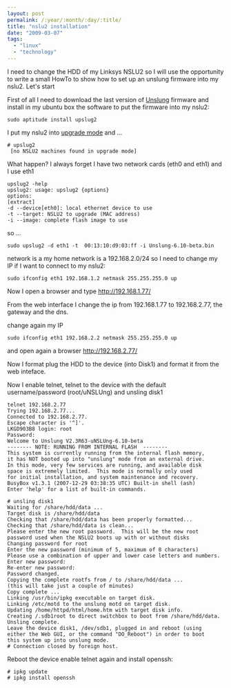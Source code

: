 ```yaml
---
layout: post
permalink: /:year/:month/:day/:title/
title: "nslu2 installation"
date: "2009-03-07"
tags: 
  - "linux"
  - "technology"
---
```


I need to change the HDD of my Linksys NSLU2 so I will use the opportunity to write a small HowTo to show how to set up an unslung firmware into my nslu2. Let's start

First of all I need to download the last version of [Unslung](http://www.slug-firmware.net/u-dls.php) firmware and install in my ubuntu box the software to put the firmware into my nslu2:

```shell
sudo aptitude install upslug2
```

I put my nslu2 into [upgrade mode](http://www.nslu2-linux.org/wiki/HowTo/UseTheResetButtonToEnterUpgradeMode) and ...

```shell
# upslug2
 [no NSLU2 machines found in upgrade mode]
```

What happen? I always forget I have two network cards (eth0 and eth1) and I use eth1

```
upslug2 -help
upslug2: usage: upslug2 {options}
options:
[extract]
-d --device[eth0]: local ethernet device to use
-t --target: NSLU2 to upgrade (MAC address)
-i --image: complete flash image to use
```

so ...

```
sudo upslug2 -d eth1 -t  00:13:10:d9:03:ff -i Unslung-6.10-beta.bin
```
network is a my home network is a 192.168.2.0/24 so I need to change my IP if I want to connect to my nslu2:

```
sudo ifconfig eth1 192.168.1.2 netmask 255.255.255.0 up

```

Now I open a browser and type http://192.168.1.77/

From the web interface I change the ip from 192.168.1.77 to 192.168.2.77, the gateway and the dns.

change again my IP

```
sudo ifconfig eth1 192.168.2.2 netmask 255.255.255.0 up
```

and open again a browser http://192.168.2.77/

Now I format plug the HDD to the device (into Disk1) and format it from the web inteface.

Now I enable telnet, telnet to the device with the default username/password (root/uNSLUng) and unsling disk1

```
telnet 192.168.2.77
Trying 192.168.2.77...
Connected to 192.168.2.77.
Escape character is '^]'.
LKGD903B8 login: root
Password:
Welcome to Unslung V2.3R63-uNSLUng-6.10-beta
-------- NOTE: RUNNING FROM INTERNAL FLASH  --------
This system is currently running from the internal flash memory,
it has NOT booted up into "unslung" mode from an external drive.
In this mode, very few services are running, and available disk
space is extremely limited.  This mode is normally only used
for initial installation, and system maintenance and recovery.
BusyBox v1.3.1 (2007-12-29 03:38:35 UTC) Built-in shell (ash)
Enter 'help' for a list of built-in commands.
 
# unsling disk1
Waiting for /share/hdd/data ...
Target disk is /share/hdd/data
Checking that /share/hdd/data has been properly formatted...
Checking that /share/hdd/data is clean...
Please enter the new root password.  This will be the new root
password used when the NSLU2 boots up with or without disks
Changing password for root
Enter the new password (minimum of 5, maximum of 8 characters)
Please use a combination of upper and lower case letters and numbers.
Enter new password:
Re-enter new password:
Password changed.
Copying the complete rootfs from / to /share/hdd/data ...
(this will take just a couple of minutes)
Copy complete ...
Linking /usr/bin/ipkg executable on target disk.
Linking /etc/motd to the unslung motd on target disk.
Updating /home/httpd/html/home.htm with target disk info.
Creating /.sdb1root to direct switchbox to boot from /share/hdd/data.
Unsling complete.
Leave the device disk1, /dev/sdb1, plugged in and reboot (using
either the Web GUI, or the command "DO_Reboot") in order to boot
this system up into unslung mode.
# Connection closed by foreign host.
```

Reboot the device enable telnet again and install openssh:

```
# ipkg update
# ipkg install openssh
```
